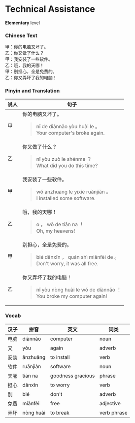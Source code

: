 # Technical Assistance
**Elementary** level
### Chinese Text
甲：你的电脑又坏了。<br />乙：你又做了什么？<br />甲：我安装了一些软件。<br />乙：哦，我的天哪！<br />甲：别担心，全是免费的。<br />乙：你又弄坏了我的电脑！

### Pinyin and Translation
|说人|句子|
|----|----|
|甲|你的电脑又坏了。<blockquote>nǐ de diànnǎo yòu huài le 。<br />Your computer's broke again.</blockquote>|
|乙|你又做了什么？<blockquote>nǐ yòu zuò le shénme ？<br />What did you do this time?</blockquote>|
|甲|我安装了一些软件。<blockquote>wǒ ānzhuāng le yīxiē ruǎnjiàn 。<br />I installed some software.</blockquote>|
|乙|哦，我的天哪！<blockquote>o ， wǒ de tiān na ！<br />Oh, my heavens!</blockquote>|
|甲|别担心，全是免费的。<blockquote>bié dānxīn ， quán shì miǎnfèi de 。<br />Don't worry, it was all free.</blockquote>|
|乙|你又弄坏了我的电脑！<blockquote>nǐ yòu nòng huài le wǒ de diànnǎo ！<br />You broke my computer again!</blockquote>|
### Vocab
|汉子|拼音|英文|词类|
|----|----|----|----|
|电脑|diànnǎo|computer|noun|
|又|yòu|again|adverb|
|安装|ānzhuāng|to install|verb|
|软件|ruǎnjiàn|software|noun|
|天哪|tiān na|goodness gracious|phrase|
|担心|dānxīn|to worry|verb|
|别|bié|don't|adverb|
|免费|miǎnfèi|free|adjective|
|弄坏|nòng huài|to break|verb phrase|